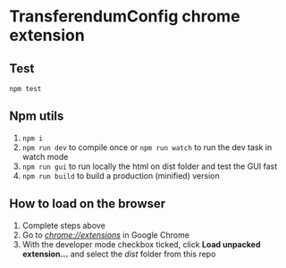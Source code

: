 # TransferendumConfig chrome extension

## Test
 `npm test`

## Npm utils
1.  `npm i`
2.  `npm run dev` to compile once or `npm run watch` to run the dev task in watch mode
3.  `npm run gui` to run locally the html on dist folder and test the GUI fast
3.  `npm run build` to build a production (minified) version

## How to load on the browser

1.  Complete steps above
2.  Go to [_chrome://extensions_](chrome://extensions) in Google Chrome
3.  With the developer mode checkbox ticked, click **Load unpacked extension...** and select the _dist_ folder from this repo

